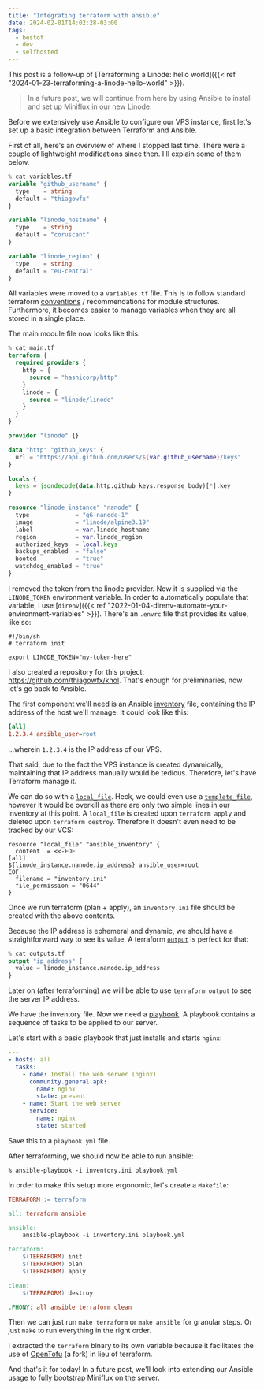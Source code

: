 ```yaml
---
title: "Integrating terraform with ansible"
date: 2024-02-01T14:02:28-03:00
tags:
  - bestof
  - dev
  - selfhosted
---
```


This post is a follow-up of [Terraforming a Linode: hello world]({{< ref "2024-01-23-terraforming-a-linode-hello-world" >}}).

> In a future post, we will continue from here by using Ansible to install and
> set up Miniflux in our new Linode.

Before we extensively use Ansible to configure our VPS instance, first let's
set up a basic integration between Terraform and Ansible.

First of all, here's an overview of where I stopped last time. There were a
couple of lightweight modifications since then. I'll explain some of them
below.

```terraform
% cat variables.tf
variable "github_username" {
  type    = string
  default = "thiagowfx"
}

variable "linode_hostname" {
  type    = string
  default = "coruscant"
}

variable "linode_region" {
  type    = string
  default = "eu-central"
}
```

All variables were moved to a `variables.tf` file. This is to follow standard
terraform
[conventions](https://developer.hashicorp.com/terraform/language/modules/develop/structure)
/ recommendations for module structures. Furthermore, it becomes easier to
manage variables when they are all stored in a single place.

The main module file now looks like this:

```terraform
% cat main.tf
terraform {
  required_providers {
    http = {
      source = "hashicorp/http"
    }
    linode = {
      source = "linode/linode"
    }
  }
}

provider "linode" {}

data "http" "github_keys" {
  url = "https://api.github.com/users/${var.github_username}/keys"
}

locals {
  keys = jsondecode(data.http.github_keys.response_body)[*].key
}

resource "linode_instance" "nanode" {
  type             = "g6-nanode-1"
  image            = "linode/alpine3.19"
  label            = var.linode_hostname
  region           = var.linode_region
  authorized_keys  = local.keys
  backups_enabled  = "false"
  booted           = "true"
  watchdog_enabled = "true"
}
```

I removed the token from the linode provider. Now it is supplied via the
  `LINODE_TOKEN` environment variable. In order to automatically populate that
  variable, I use [`direnv`]({{< ref
  "2022-01-04-direnv-automate-your-environment-variables" >}}). There's an `.envrc` file that provides its value, like so:

```shell
#!/bin/sh
# terraform init

export LINODE_TOKEN="my-token-here"
```

I also created a repository for this project:
https://github.com/thiagowfx/knol. That's enough for preliminaries, now let's
go back to Ansible.

The first component we'll need is an Ansible
[inventory](https://docs.ansible.com/ansible/latest/inventory_guide/intro_inventory.html)
file, containing the IP address of the host we'll manage. It could look like
this:

```ini
[all]
1.2.3.4 ansible_user=root
```

...wherein `1.2.3.4` is the IP address of our VPS.

That said, due to the fact the VPS instance is created dynamically, maintaining
that IP address manually would be tedious. Therefore, let's have Terraform
manage it.

We can do so with a
[`local_file`](https://registry.terraform.io/providers/hashicorp/local/latest/docs/resources/file).
Heck, we could even use a
[`template_file`](https://registry.terraform.io/providers/hashicorp/template/latest/docs/data-sources/file),
however it would be overkill as there are only two simple lines in our
inventory at this point. A `local_file` is created upon `terraform apply` and
deleted upon `terraform destroy`. Therefore it doesn't even need to be tracked
by our VCS:

```
resource "local_file" "ansible_inventory" {
  content  = <<-EOF
[all]
${linode_instance.nanode.ip_address} ansible_user=root
EOF
  filename = "inventory.ini"
  file_permission = "0644"
}
```

Once we run terraform (plan + apply), an `inventory.ini` file should be created
with the above contents.

Because the IP address is ephemeral and dynamic, we should have a
straightforward way to see its value. A terraform
[`output`](https://developer.hashicorp.com/terraform/language/values/outputs)
is perfect for that:

```terraform
% cat outputs.tf
output "ip_address" {
  value = linode_instance.nanode.ip_address
}
```

Later on (after terraforming) we will be able to use `terraform output` to see
the server IP address.

We have the inventory file. Now we need a
[playbook](https://docs.ansible.com/ansible/latest/playbook_guide/playbooks_intro.html).
A playbook contains a sequence of tasks to be applied to our server.

Let's start with a basic playbook that just installs and starts `nginx`:

```yaml
---
- hosts: all
  tasks:
    - name: Install the web server (nginx)
      community.general.apk:
        name: nginx
        state: present
    - name: Start the web server
      service:
        name: nginx
        state: started
```

Save this to a `playbook.yml` file.

After terraforming, we should now be able to run ansible:

```shell
% ansible-playbook -i inventory.ini playbook.yml
```

In order to make this setup more ergonomic, let's create a `Makefile`:

```Makefile
TERRAFORM := terraform

all: terraform ansible

ansible:
	ansible-playbook -i inventory.ini playbook.yml

terraform:
	$(TERRAFORM) init
	$(TERRAFORM) plan
	$(TERRAFORM) apply

clean:
	$(TERRAFORM) destroy

.PHONY: all ansible terraform clean
```

Then we can just run `make terraform` or `make ansible` for granular steps. Or
just `make` to run everything in the right order.

I extracted the `terraform` binary to its own variable because it facilitates
the use of [OpenTofu](https://opentofu.org/) (a fork) in lieu of terraform.

And that's it for today! In a future post, we'll look into extending our
Ansible usage to fully bootstrap Miniflux on the server.
